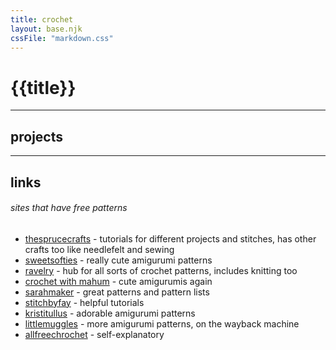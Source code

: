 ```yaml
---
title: crochet
layout: base.njk
cssFile: "markdown.css"
---
```


# {{title}}
---

## projects 


---
## links
###### *sites that have free patterns*
- [thesprucecrafts](https://www.thesprucecrafts.com/) - tutorials for different projects and stitches, has other crafts too like needlefelt and sewing
- [sweetsofties](https://www.sweetsofties.com/) - really cute amigurumi patterns
- [ravelry](https://www.ravelry.com/) - hub for all sorts of crochet patterns, includes knitting too
- [crochet with mahum](https://mahumcrochets.blogspot.com/) - cute amigurumis again
- [sarahmaker](https://sarahmaker.com/) - great patterns and pattern lists
- [stitchbyfay](https://www.stitchbyfay.com/tutorials/) - helpful tutorials
- [kristitullus](https://kristitullus.com/) - adorable amigurumi patterns
- [littlemuggles](https://web.archive.org/web/20240510001055/http://www.littlemuggles.com/) - more amigurumi patterns, on the wayback machine
- [allfreechrochet](https://www.allfreecrochet.com/) - self-explanatory